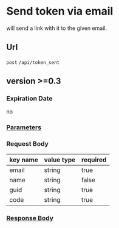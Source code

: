 # Send token via email

will send a link with it to the given email.

## Url

`post` `/api/token_sent`

## version >=0.3

### Expiration Date

no

### [Parameters](./Parameters.html)

### Request Body

key name | value type | required
--- | --- | ---
email | string | true
name | string | false
guid | string | true
code | string | true

### [Response Body](./Response.html)
